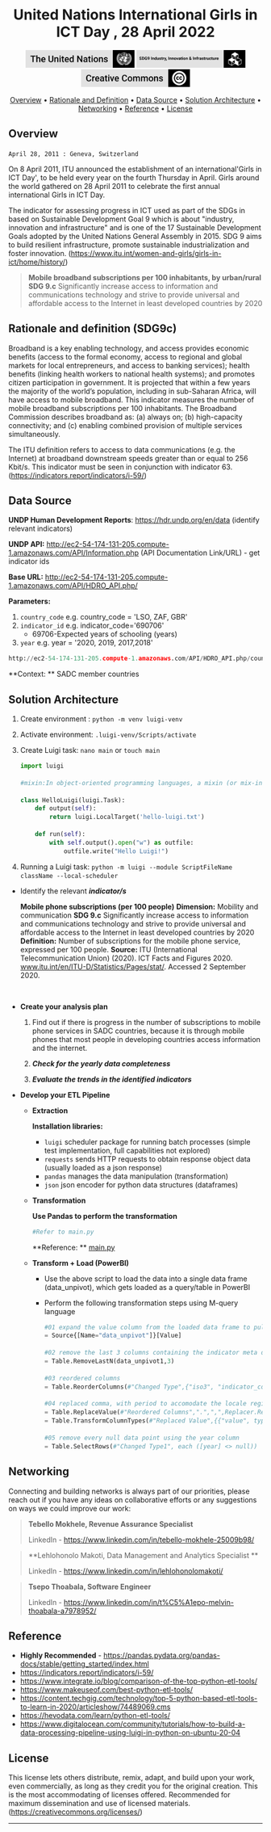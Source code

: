 <h1 align="center">United Nations International Girls in ICT Day , 28 April 2022</a></h1>

<p align='center'>
<img src="03_Resources/badge_un_title.png" style="height:35px" alt="un_badge" border="0">
<img src="03_Resources/badge_sdg4_title.png" style="height:35px" alt="cc_badge" border="0">
<img src="03_Resources/badge_cc_title.png" style="height:35px" alt="cc_badge" border="0">
</p>
<p align="center">
  <a href="#overview">Overview</a> •
  <a href="#Rationale and definition (SDG9c)">Rationale and Definition</a> •
  <a href="#Data Source">Data Source</a> •
  <a href="#Solution Architecture">Solution Architecture</a> •
  <a href="#networking">Networking</a> •
  <a href="#Reference">Reference</a> •
  <a href="#license">License</a>
</p>

## Overview

`April 28, 2011 : Geneva, Switzerland`

On 8 April 2011, ITU announced the establishment of an international'Girls in ICT Day', to be held every year on the fourth Thursday in April. Girls around the world gathered on 28 April 2011 to celebrate the first annual international Girls in ICT Day.

The indicator for assessing progress in ICT used as part of the SDGs in based on Sustainable Development Goal 9 which is about "industry, innovation and  infrastructure" and is one of the 17 Sustainable Development Goals  adopted by the United Nations General Assembly in 2015. SDG 9 aims to  build resilient infrastructure, promote sustainable industrialization  and foster innovation. (https://www.itu.int/women-and-girls/girls-in-ict/home/history/)



> **Mobile broadband subscriptions per 100 inhabitants, by urban/rural SDG 9.c** Significantly increase access to information and communications technology and strive to provide universal and affordable access to the Internet in least developed countries by 2020



## Rationale and definition (SDG9c)

Broadband is a key enabling technology, and access provides economic  benefits (access to the formal economy, access to regional and global  markets for local entrepreneurs, and access to banking services); health benefits (linking health workers to national health systems); and  promotes citizen participation in government. It is projected that  within a few years the majority of the world’s population, including in  sub-Saharan Africa, will have access to mobile broadband. This indicator measures the number of mobile broadband subscriptions per 100  inhabitants. The Broadband Commission describes broadband as: (a) always on; (b) high-capacity connectivity; and (c) enabling combined provision of multiple services simultaneously.

 The ITU definition refers to access to data communications (e.g. the  Internet) at broadband downstream speeds greater than or equal to 256  Kbit/s. This indicator must be seen in conjunction with indicator 63. (https://indicators.report/indicators/i-59/)

## Data Source

**UNDP Human Development Reports**: https://hdr.undp.org/en/data (identify relevant indicators)

**UNDP API:** http://ec2-54-174-131-205.compute-1.amazonaws.com/API/Information.php (API Documentation Link/URL) - get indicator ids

**Base URL:** http://ec2-54-174-131-205.compute-1.amazonaws.com/API/HDRO_API.php/

**Parameters:**

1. `country_code` e.g. country_code = 'LSO, ZAF, GBR'
2. `indicator_id` e.g.  indicator_code='690706'
   - 69706-Expected years of schooling (years)
3. `year` e.g. year = '2020, 2019, 2017,2018'


```python
http://ec2-54-174-131-205.compute-1.amazonaws.com/API/HDRO_API.php/country_code=AGO,BWA,COM,COD,SWZ,LSO,MDG,MWI,MUS,MOZ,NAM,SYC,ZAF,TZA,ZMB,ZWE/indicator_id=46006
```

**Context: ** SADC member countries

## Solution Architecture

1. Create environment : `python -m venv luigi-venv`

2. Activate environment: `.luigi-venv/Scripts/activate`

3. Create Luigi task:  `nano main` or `touch main`

   ```python
   import luigi
   
   #mixin:In object-oriented programming languages, a mixin (or mix-in)is a class that contains methods for use by other classes without having to be the parent class of those other classes.
   
   class HelloLuigi(luigi.Task):
       def output(self):
           return luigi.LocalTarget('hello-luigi.txt')
   
       def run(self):
           with self.output().open("w") as outfile:
               outfile.write("Hello Luigi!")
   ```

4. Running a Luigi task: `python -m luigi --module ScriptFileName className --local-scheduler`

- Identify the relevant ***indicator/s***

  **Mobile phone subscriptions (per 100 people)**
  **Dimension:** Mobility and communication
  **SDG 9.c** Significantly increase access to information and communications technology and strive to provide universal and affordable access to the Internet in least developed countries by 2020
  **Definition:** Number of subscriptions for the mobile phone service, expressed per 100 people.
  **Source:** ITU (International Telecommunication Union) (2020). ICT Facts and Figures 2020. www.itu.int/en/ITU-D/Statistics/Pages/stat/. Accessed 2 September 2020.

  ​	

- **Create your analysis plan**

  1. Find out if there is progress in the number of subscriptions to mobile phone services in SADC countries, because it is through mobile phones that most people in developing countries access information and the internet.

  2. ***Check for the yearly data completeness***

  3. ***Evaluate the trends in the identified indicators***

     

- **Develop your ETL Pipeline**

  - **Extraction**

    **Installation libraries:** 

    - `luigi` scheduler package for running batch processes (simple test implementation, full capabilities not explored)
    - `requests` sends HTTP requests to obtain response object data (usually loaded as a json response)
    - `pandas` manages the data manipulation (transformation)
    - `json` json encoder for python data structures (dataframes)
  
  - **Transformation**
  
    **Use Pandas to perform the transformation**
  
    ```python
    #Refer to main.py
    ```
  
    **Reference: ** <a href="02_ETL Architecture/main.py" target="_blank">main.py</a>
  
  - **Transform + Load (PowerBI)**
  
    - Use the above script to load the data into a single data frame (data_unpivot), which gets loaded as a query/table in PowerBI
    
    - Perform the following transformation steps using M-query language
    
      ```python
      #01 expand the value column from the loaded data frame to pull in the data table 
      = Source{[Name="data_unpivot"]}[Value] 
      
      #02 remove the last 3 columns containing the indicator meta descriptions
      = Table.RemoveLastN(data_unpivot1,3)
      
      #03 reordered columns
      = Table.ReorderColumns(#"Changed Type",{"iso3", "indicator_code", "value", "year"})
      
      #04 replaced comma, with period to accomodate the locale region setup for text to number conversion
      = Table.ReplaceValue(#"Reordered Columns",".",",",Replacer.ReplaceText,{"value"})
      = Table.TransformColumnTypes(#"Replaced Value",{{"value", type number}})
      
      #05 remove every null data point using the year column
      = Table.SelectRows(#"Changed Type1", each ([year] <> null))
      ```
      
  



## Networking

Connecting and building networks is always part of our  priorities, please reach out if you have any ideas on collaborative  efforts or any suggestions on ways we could improve our work:

> **Tebello Mokhele, Revenue Assurance Specialist**
>
> LinkedIn - https://www.linkedin.com/in/tebello-mokhele-25009b98/

> **Lehlohonolo Makoti, Data Management and Analytics Specialist **
>
> LinkedIn - https://www.linkedin.com/in/lehlohonolomakoti/

> **Tsepo Thoabala, Software Engineer**
>
> LinkedIn - https://www.linkedin.com/in/t%C5%A1epo-melvin-thoabala-a7978952/



## Reference 

- **Highly Recommended** - https://pandas.pydata.org/pandas-docs/stable/getting_started/index.html
- https://indicators.report/indicators/i-59/
- https://www.integrate.io/blog/comparison-of-the-top-python-etl-tools/
- https://www.makeuseof.com/best-python-etl-tools/
- https://content.techgig.com/technology/top-5-python-based-etl-tools-to-learn-in-2020/articleshow/74489069.cms
- https://hevodata.com/learn/python-etl-tools/
- https://www.digitalocean.com/community/tutorials/how-to-build-a-data-processing-pipeline-using-luigi-in-python-on-ubuntu-20-04



## License

This license lets others distribute, remix, adapt, and build upon your  work, even commercially, as long as they credit you for the original  creation. This is the most accommodating of licenses offered.  Recommended for maximum dissemination and use of licensed materials. (https://creativecommons.org/licenses/)

****
